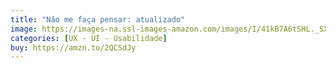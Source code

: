 ```yaml
---
title: "Não me faça pensar: atualizado"
image: https://images-na.ssl-images-amazon.com/images/I/41kB7A6tSHL._SX347_BO1,204,203,200_.jpg
categories: [UX - UI - Usabilidade]
buy: https://amzn.to/2QCSdJy
---
```

